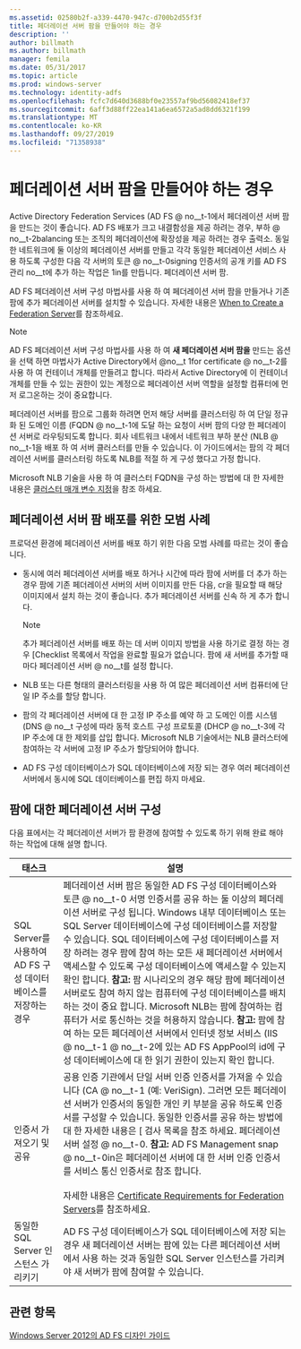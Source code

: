 ```yaml
---
ms.assetid: 02580b2f-a339-4470-947c-d700b2d55f3f
title: 페더레이션 서버 팜을 만들어야 하는 경우
description: ''
author: billmath
ms.author: billmath
manager: femila
ms.date: 05/31/2017
ms.topic: article
ms.prod: windows-server
ms.technology: identity-adfs
ms.openlocfilehash: fcfc7d640d3688bf0e23557af9bd56082418ef37
ms.sourcegitcommit: 6aff3d88ff22ea141a6ea6572a5ad8dd6321f199
ms.translationtype: MT
ms.contentlocale: ko-KR
ms.lasthandoff: 09/27/2019
ms.locfileid: "71358938"
---
```

# <a name="when-to-create-a-federation-server-farm"></a>페더레이션 서버 팜을 만들어야 하는 경우

Active Directory Federation Services \(AD FS @ no__t-1에서 페더레이션 서버 팜을 만드는 것이 좋습니다. AD FS 배포가 크고 내결함성을 제공 하려는 경우, 부하 @ no__t-2balancing 또는 조직의 페더레이션에 확장성을 제공 하려는 경우 출력소. 동일한 네트워크에 둘 이상의 페더레이션 서버를 만들고 각각 동일한 페더레이션 서비스 사용 하도록 구성한 다음 각 서버의 토큰 @ no__t-0signing 인증서의 공개 키를 AD FS 관리 no__t에 추가 하는 작업은 1in를 만듭니다. 페더레이션 서버 팜.  
  
AD FS 페더레이션 서버 구성 마법사를 사용 하 여 페더레이션 서버 팜을 만들거나 기존 팜에 추가 페더레이션 서버를 설치할 수 있습니다. 자세한 내용은 [When to Create a Federation Server](When-to-Create-a-Federation-Server.md)를 참조하세요.  
  
> [!NOTE]  
> AD FS 페더레이션 서버 구성 마법사를 사용 하 여 **새 페더레이션 서버 팜을** 만드는 옵션을 선택 하면 마법사가 Active Directory에서 @no__t 1for certificate @ no__t-2를 사용 하 여 컨테이너 개체를 만들려고 합니다. 따라서 Active Directory에 이 컨테이너 개체를 만들 수 있는 권한이 있는 계정으로 페더레이션 서버 역할을 설정할 컴퓨터에 먼저 로그온하는 것이 중요합니다.  
  
페더레이션 서버를 팜으로 그룹화 하려면 먼저 해당 서버를 클러스터링 하 여 단일 정규화 된 도메인 이름 \(FQDN @ no__t-1에 도달 하는 요청이 서버 팜의 다양 한 페더레이션 서버로 라우팅되도록 합니다. 회사 네트워크 내에서 네트워크 부하 분산 \(NLB @ no__t-1을 배포 하 여 서버 클러스터를 만들 수 있습니다. 이 가이드에서는 팜의 각 페더레이션 서버를 클러스터링 하도록 NLB를 적절 하 게 구성 했다고 가정 합니다.  
  
Microsoft NLB 기술을 사용 하 여 클러스터 FQDN을 구성 하는 방법에 대 한 자세한 내용은 [클러스터 매개 변수 지정](https://go.microsoft.com/fwlink/?LinkID=74651)을 참조 하세요.  
  
## <a name="best-practices-for-deploying-a-federation-server-farm"></a>페더레이션 서버 팜 배포를 위한 모범 사례  
프로덕션 환경에 페더레이션 서버를 배포 하기 위한 다음 모범 사례를 따르는 것이 좋습니다.  
  
-   동시에 여러 페더레이션 서버를 배포 하거나 시간에 따라 팜에 서버를 더 추가 하는 경우 팜에 기존 페더레이션 서버의 서버 이미지를 만든 다음, cr을 필요할 때 해당 이미지에서 설치 하는 것이 좋습니다. 추가 페더레이션 서버를 신속 하 게 추가 합니다.  
  
    > [!NOTE]  
    > 추가 페더레이션 서버를 배포 하는 데 서버 이미지 방법을 사용 하기로 결정 하는 경우 [Checklist 목록에서 작업을 완료할 필요가 없습니다. 팜에 새 서버를 추가할 때마다 페더레이션 서버 @ no__t를 설정 합니다.  
  
-   NLB 또는 다른 형태의 클러스터링을 사용 하 여 많은 페더레이션 서버 컴퓨터에 단일 IP 주소를 할당 합니다.  
  
-   팜의 각 페더레이션 서버에 대 한 고정 IP 주소를 예약 하 고 도메인 이름 시스템 \(DNS @ no__t 구성에 따라 동적 호스트 구성 프로토콜 \(DHCP @ no__t-3에 각 IP 주소에 대 한 제외를 삽입 합니다. Microsoft NLB 기술에서는 NLB 클러스터에 참여하는 각 서버에 고정 IP 주소가 할당되어야 합니다.  
  
-   AD FS 구성 데이터베이스가 SQL 데이터베이스에 저장 되는 경우 여러 페더레이션 서버에서 동시에 SQL 데이터베이스를 편집 하지 마세요.  
  
## <a name="configuring-federation-servers-for-a-farm"></a>팜에 대한 페더레이션 서버 구성  
다음 표에서는 각 페더레이션 서버가 팜 환경에 참여할 수 있도록 하기 위해 완료 해야 하는 작업에 대해 설명 합니다.  
  
|태스크|설명|  
|--------|---------------|  
|SQL Server를 사용하여 AD FS 구성 데이터베이스를 저장하는 경우|페더레이션 서버 팜은 동일한 AD FS 구성 데이터베이스와 토큰 @ no__t-0 서명 인증서를 공유 하는 둘 이상의 페더레이션 서버로 구성 됩니다. Windows 내부 데이터베이스 또는 SQL Server 데이터베이스에 구성 데이터베이스를 저장할 수 있습니다. SQL 데이터베이스에 구성 데이터베이스를 저장 하려는 경우 팜에 참여 하는 모든 새 페더레이션 서버에서 액세스할 수 있도록 구성 데이터베이스에 액세스할 수 있는지 확인 합니다. **참고:** 팜 시나리오의 경우 해당 팜에 페더레이션 서버로도 참여 하지 않는 컴퓨터에 구성 데이터베이스를 배치 하는 것이 중요 합니다. Microsoft NLB는 팜에 참여하는 컴퓨터가 서로 통신하는 것을 허용하지 않습니다. **참고:** 팜에 참여 하는 모든 페더레이션 서버에서 인터넷 정보 서비스 \(IIS @ no__t-1 @ no__t-2에 있는 AD FS AppPool의 id에 구성 데이터베이스에 대 한 읽기 권한이 있는지 확인 합니다.|  
|인증서 가져오기 및 공유|공용 인증 기관에서 단일 서버 인증 인증서를 가져올 수 있습니다 \(CA @ no__t-1 (예: VeriSign). 그러면 모든 페더레이션 서버가 인증서의 동일한 개인 키 부분을 공유 하도록 인증서를 구성할 수 있습니다. 동일한 인증서를 공유 하는 방법에 대 한 자세한 내용은 [ 검사 목록을 참조 하세요. 페더레이션 서버 설정 @ no__t-0. **참고:** AD FS Management snap @ no__t-0in은 페더레이션 서버에 대 한 서버 인증 인증서를 서비스 통신 인증서로 참조 합니다.<br /><br />자세한 내용은 [Certificate Requirements for Federation Servers](Certificate-Requirements-for-Federation-Servers.md)를 참조하세요.|  
|동일한 SQL Server 인스턴스 가리키기|AD FS 구성 데이터베이스가 SQL 데이터베이스에 저장 되는 경우 새 페더레이션 서버는 팜에 있는 다른 페더레이션 서버에서 사용 하는 것과 동일한 SQL Server 인스턴스를 가리켜야 새 서버가 팜에 참여할 수 있습니다.|  
  
## <a name="see-also"></a>관련 항목
[Windows Server 2012의 AD FS 디자인 가이드](AD-FS-Design-Guide-in-Windows-Server-2012.md)

